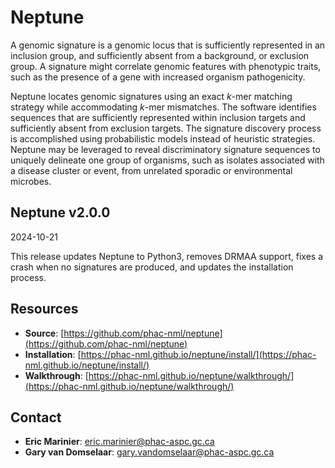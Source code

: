 # Neptune

A genomic signature is a genomic locus that is sufficiently represented in an inclusion group, and sufficiently absent from a background, or exclusion group. A signature might correlate genomic features with phenotypic traits, such as the presence of a gene with increased organism pathogenicity.

Neptune locates genomic signatures using an exact *k*-mer matching strategy while accommodating *k*-mer mismatches. The software identifies sequences that are sufficiently represented within inclusion targets and sufficiently absent from exclusion targets. The signature discovery process is accomplished using probabilistic models instead of heuristic strategies. Neptune may be leveraged to reveal discriminatory signature sequences to uniquely delineate one group of organisms, such as isolates associated with a disease cluster or event, from unrelated sporadic or environmental microbes.

## Neptune v2.0.0

2024-10-21

This release updates Neptune to Python3, removes DRMAA support, fixes a crash when no signatures are produced, and updates the installation process.

## Resources

* **Source**: [https://github.com/phac-nml/neptune](https://github.com/phac-nml/neptune)
* **Installation**: [https://phac-nml.github.io/neptune/install/](https://phac-nml.github.io/neptune/install/)
* **Walkthrough**: [https://phac-nml.github.io/neptune/walkthrough/](https://phac-nml.github.io/neptune/walkthrough/)

## Contact

* **Eric Marinier**: eric.marinier@phac-aspc.gc.ca
* **Gary van Domselaar**: gary.vandomselaar@phac-aspc.gc.ca
